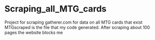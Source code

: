 # Scraping_all_MTG_cards
Project for scraping gatherer.com for data on all MTG cards that exist
MTGscraped is the file that my code generated. After scraping about 100 pages the website blocks me